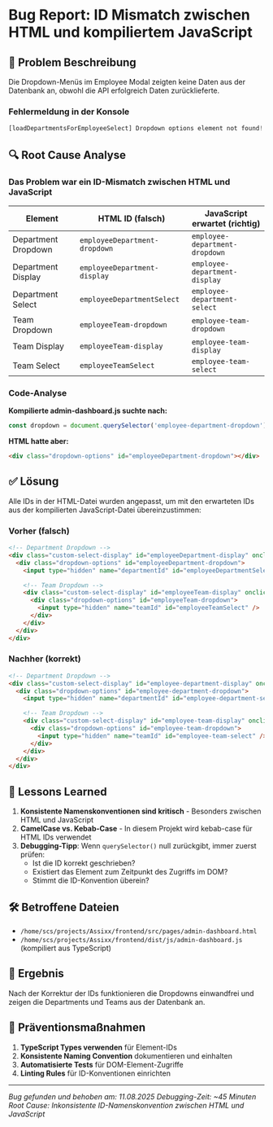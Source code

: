 # Bug Report: ID Mismatch zwischen HTML und kompiliertem JavaScript

## 🐛 Problem Beschreibung

Die Dropdown-Menüs im Employee Modal zeigten keine Daten aus der Datenbank an, obwohl die API erfolgreich Daten zurücklieferte.

### Fehlermeldung in der Konsole

```javascript
[loadDepartmentsForEmployeeSelect] Dropdown options element not found!
```

## 🔍 Root Cause Analyse

### Das Problem war ein **ID-Mismatch** zwischen HTML und JavaScript

| Element             | HTML ID (falsch)              | JavaScript erwartet (richtig)  |
| ------------------- | ----------------------------- | ------------------------------ |
| Department Dropdown | `employeeDepartment-dropdown` | `employee-department-dropdown` |
| Department Display  | `employeeDepartment-display`  | `employee-department-display`  |
| Department Select   | `employeeDepartmentSelect`    | `employee-department-select`   |
| Team Dropdown       | `employeeTeam-dropdown`       | `employee-team-dropdown`       |
| Team Display        | `employeeTeam-display`        | `employee-team-display`        |
| Team Select         | `employeeTeamSelect`          | `employee-team-select`         |

### Code-Analyse

**Kompilierte admin-dashboard.js suchte nach:**

```javascript
const dropdown = document.querySelector('employee-department-dropdown');
```

**HTML hatte aber:**

```html
<div class="dropdown-options" id="employeeDepartment-dropdown"></div>
```

## ✅ Lösung

Alle IDs in der HTML-Datei wurden angepasst, um mit den erwarteten IDs aus der kompilierten JavaScript-Datei übereinzustimmen:

### Vorher (falsch)

```html
<!-- Department Dropdown -->
<div class="custom-select-display" id="employeeDepartment-display" onclick="toggleDropdown('employeeDepartment')">
  <div class="dropdown-options" id="employeeDepartment-dropdown">
    <input type="hidden" name="departmentId" id="employeeDepartmentSelect" />

    <!-- Team Dropdown -->
    <div class="custom-select-display" id="employeeTeam-display" onclick="toggleDropdown('employeeTeam')">
      <div class="dropdown-options" id="employeeTeam-dropdown">
        <input type="hidden" name="teamId" id="employeeTeamSelect" />
      </div>
    </div>
  </div>
</div>
```

### Nachher (korrekt)

```html
<!-- Department Dropdown -->
<div class="custom-select-display" id="employee-department-display" onclick="toggleDropdown('employee-department')">
  <div class="dropdown-options" id="employee-department-dropdown">
    <input type="hidden" name="departmentId" id="employee-department-select" />

    <!-- Team Dropdown -->
    <div class="custom-select-display" id="employee-team-display" onclick="toggleDropdown('employee-team')">
      <div class="dropdown-options" id="employee-team-dropdown">
        <input type="hidden" name="teamId" id="employee-team-select" />
      </div>
    </div>
  </div>
</div>
```

## 📝 Lessons Learned

1. **Konsistente Namenskonventionen sind kritisch** - Besonders zwischen HTML und JavaScript
2. **CamelCase vs. Kebab-Case** - In diesem Projekt wird kebab-case für HTML IDs verwendet
3. **Debugging-Tipp**: Wenn `querySelector()` null zurückgibt, immer zuerst prüfen:
   - Ist die ID korrekt geschrieben?
   - Existiert das Element zum Zeitpunkt des Zugriffs im DOM?
   - Stimmt die ID-Konvention überein?

## 🛠️ Betroffene Dateien

- `/home/scs/projects/Assixx/frontend/src/pages/admin-dashboard.html`
- `/home/scs/projects/Assixx/frontend/dist/js/admin-dashboard.js` (kompiliert aus TypeScript)

## 🎯 Ergebnis

Nach der Korrektur der IDs funktionieren die Dropdowns einwandfrei und zeigen die Departments und Teams aus der Datenbank an.

## 🔧 Präventionsmaßnahmen

1. **TypeScript Types verwenden** für Element-IDs
2. **Konsistente Naming Convention** dokumentieren und einhalten
3. **Automatisierte Tests** für DOM-Element-Zugriffe
4. **Linting Rules** für ID-Konventionen einrichten

---

_Bug gefunden und behoben am: 11.08.2025_
_Debugging-Zeit: ~45 Minuten_
_Root Cause: Inkonsistente ID-Namenskonvention zwischen HTML und JavaScript_
